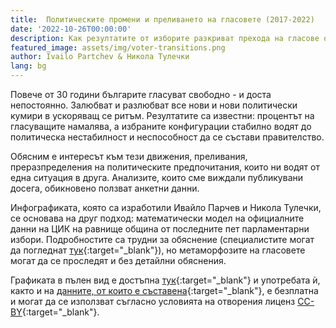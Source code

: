 ```yaml
---
title:  Политическите промени и преливането на гласовете (2017-2022)
date: '2022-10-26T00:00:00'
description: Как резултатите от изборите разкриват прехода на гласове от една партия в друга?
featured_image: assets/img/voter-transitions.png
author: Ivailo Partchev & Никола Тулечки
lang: bg
---
```


Повече от 30 години българите гласуват свободно - и доста непостоянно. Залюбват и разлюбват все нови и нови политически кумири в ускоряващ се ритъм. Резултатите са известни: процентът на гласуващите намалява, а избраните конфигурации стабилно водят до политическа нестабилност и неспособност да се състави правителство.

Обясним е интересът към тези движения, преливания, преразпределения на политическите предпочитания, които ни водят от една ситуация в друга. Анализите, които сме виждали публикувани досега, обикновено ползват анкетни данни.

<div className="flourish-embed flourish-sankey" data-src="visualisation/11580691"><script src="https://public.flourish.studio/resources/embed.js"></script></div>

Инфографиката, която са изработили Ивайло Парчев и Никола  Тулечки, се основава на друг подход: математически модел на официалните данни на ЦИК на равнище община от последните пет парламентарни избори. Подробностите са трудни за обяснение (специалистите могат да погледнат [тук](https://sci-hub.se/10.1287/mnsc.12.9.714){:target="_blank"}), но метаморфозите на гласовете могат да се проследят и без детайлни обяснения.

Графиката в пълен вид е достъпна [тук](https://public.flourish.studio/visualisation/11580691/){:target="_blank"} и употребата ѝ, както и на [данните, от които е съставена](https://drive.google.com/drive/folders/1pbrwJiWBRGKRlhIzsA1SwQSfmmsY1phA?usp=sharing){:target="_blank"}, е безплатна и могат да се използват съгласно условията на отворения лиценз [CC-BY](https://creativecommons.org/licenses/by/2.0/){:target="_blank"}.